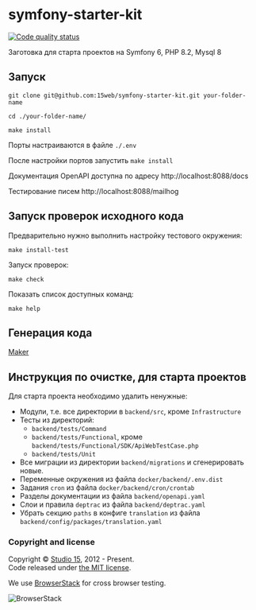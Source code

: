 # symfony-starter-kit

[![Code quality status](https://github.com/15web/symfony-starter-kit/actions/workflows/check-code-quality.yml/badge.svg?branch=main)](https://github.com/15web/symfony-starter-kit/actions)

Заготовка для старта проектов на Symfony 6, PHP 8.2, Mysql 8

## Запуск

```shell
git clone git@github.com:15web/symfony-starter-kit.git your-folder-name

cd ./your-folder-name/

make install

```

Порты настраиваются в файле `./.env`

После настройки портов запустить `make install`

Документация OpenAPI доступна по адресу http://localhost:8088/docs

Тестирование писем http://localhost:8088/mailhog

## Запуск проверок исходного кода

Предварительно нужно выполнить настройку тестового окружения:
```shell
make install-test
```
Запуск проверок:
```shell
make check
```
Показать список доступных команд:
```shell
make help
```

## Генерация кода

[Maker](./backend/src-dev/Maker/README.md)

## Инструкция по очистке, для старта проектов

Для старта проекта необходимо удалить ненужные:
- Модули, т.е. все директории в `backend/src`, кроме `Infrastructure`
- Тесты из директорий:
  - `backend/tests/Command`
  - `backend/tests/Functional`, кроме `backend/tests/Functional/SDK/ApiWebTestCase.php`
  - `backend/tests/Unit`
- Все миграции из директории `backend/migrations` и сгенерировать новые.
- Переменные окружения из файла `docker/backend/.env.dist`
- Задания `cron` из файла `docker/backend/cron/crontab`
- Разделы документации из файла `backend/openapi.yaml`
- Слои и правила `deptrac` из файла `backend/deptrac.yaml`
- Убрать секцию `paths` в конфиге `translation` из файла `backend/config/packages/translation.yaml`

### Copyright and license

Copyright © [Studio 15](http://15web.ru), 2012 - Present.   
Code released under [the MIT license](https://opensource.org/licenses/MIT).

We use [BrowserStack](https://www.browserstack.com/) for cross browser testing.

![BrowserStack](http://15web.github.io/web-accessibility/images/browserstack_logo.png)
